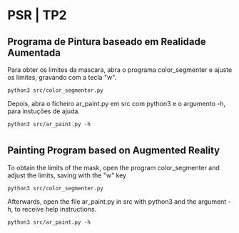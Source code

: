 # PSR | TP2


## Programa de Pintura baseado em Realidade Aumentada
Para obter os limites da mascara, abra o programa color_segmenter e ajuste os limites, gravando com a tecla "w".

    python3 src/color_segmenter.py 


Depois, abra o ficheiro ar_paint.py em src com python3 e o argumento -h, para instuções de ajuda.

    python3 src/ar_paint.py -h
    
#
## Painting Program based on Augmented Reality
To obtain the limits of the mask, open the program color_segmenter and adjust the limits, saving with the "w" key

    python3 src/color_segmenter.py


Afterwards, open the file ar_paint.py in src with python3 and the argument -h, to receive help instructions.

    python3 src/ar_paint.py -h
